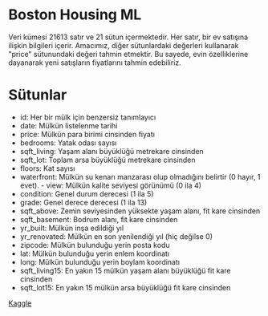 # Boston Housing ML
Veri kümesi 21613 satır ve 21 sütun içermektedir. Her satır, bir ev satışına ilişkin bilgileri içerir. Amacımız, diğer sütunlardaki değerleri kullanarak "price" sütunundaki değeri tahmin etmektir. Bu sayede, evin özelliklerine dayanarak yeni satışların fiyatlarını tahmin edebiliriz.

# Sütunlar
- id: Her bir mülk için benzersiz tanımlayıcı
- date: Mülkün listelenme tarihi
- price: Mülkün para birimi cinsinden fiyatı
- bedrooms: Yatak odası sayısı
- sqft_living: Yaşam alanı büyüklüğü metrekare cinsinden
- sqft_lot: Toplam arsa büyüklüğü metrekare cinsinden
- floors: Kat sayısı
- waterfront: Mülkün su kenarı manzarası olup olmadığını belirtir (0 hayır, 1 evet). - view: Mülkün kalite seviyesi görünümü (0 ila 4)
- condition: Genel durum derecesi (1 ila 5)
- grade: Genel derece derecesi (1 ila 13)
- sqft_above: Zemin seviyesinden yüksekte yaşam alanı, fit kare cinsinden
- sqft_basement: Bodrum alanı, fit kare cinsinden
- yr_built: Mülkün inşa edildiği yıl
- yr_renovated: Mülkün en son yenilendiği yıl (hiç değilse 0)
- zipcode: Mülkün bulunduğu yerin posta kodu
- lat: Mülkün bulunduğu yerin enlem koordinatı
- long: Mülkün bulunduğu yerin boylam koordinatı
- sqft_living15: En yakın 15 mülkün yaşam alanı büyüklüğü fit kare cinsinden
- sqft_lot15: En yakın 15 mülkün arsa büyüklüğü fit kare cinsinden

[Kaggle](https://www.kaggle.com/datasets/sukhmandeepsinghbrar/housing-price-dataset)